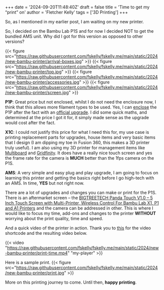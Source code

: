 +++
date = '2024-09-20T11:48:40Z'
draft = false
title = 'Time to get my “print” on'
author = 'Fletcher Kelly'
tags = ['3D Printing']
+++

So, as I mentioned in my earlier post, I am waiting on my new printer.

So, I decided on the Bambu Lab P1S and for now I decided NOT to get the bundled AMS unit. Why did I got for this version as opposed to other versions?

{{< figure src="https://raw.githubusercontent.com/fskelly/fskelly.me/main/static/2024/new-bambu-printer/arrival-boxes.jpg"  >}}
{{< figure src="https://raw.githubusercontent.com/fskelly/fskelly.me/main/static/2024/new-bambu-printer/top.jpg" >}}
{{< figure src="https://raw.githubusercontent.com/fskelly/fskelly.me/main/static/2024/new-bambu-printer/accessories.jpg" >}}
{{< figure src="https://raw.githubusercontent.com/fskelly/fskelly.me/main/static/2024/new-bambu-printer/screen.jpg" >}}

**P1P**: Great price but not enclosed, whilst I do not need the enclosure now, I think that this allows more filament types to be used. Yes, I can [enclose](https://eu.store.bambulab.com/en-ie/products/p1p-enclosure-kit) the P1P after the fact with an [official upgrade](https://eu.store.bambulab.com/en-ie/products/p1p-enclosure-kit). I did some quick maths, and determined at the price I got it for, it simply made sense as the upgrade would cost after the fact.

**X1C**: I could not justify this price for what I need this for, my use case is printing replacement parts for upgrades, house items and very basic items that I design (I am dipping my toe in Fusion 360, this makes a 3D printer truly useful). I am also using my 3D printer for management items like [Multiboard](https://www.multiboard.io/) and [Gridfinity](https://gridfinity.xyz/catalog/). It does have a really nice touch screen and yes the frame rate for the camera is **MUCH** better than the 1fps camera on the P1S.

**AMS**: A very simple and easy plug and play upgrade, I am going to focus on learning this printer and getting the basics right before I go high-tech with an AMS. In time, **YES** but not right now.

There are a lot of upgrades and changes you can make or print for the P1S. There is an aftermarket screen – the [BIGTREETECH Panda Touch V1.0 – 5 Inch Touch Screen with Multi-Printer, Wireless Control For Bambu Lab X1, P1 and A1 Printers](https://biqu.equipment/products/bigtreetech-panda-touch-5-display-for-bambu-lab-printers) and the camera can be addressed in other. This is where I would like to focus my time, add-ons and changes to the printer **WITHOUT** worrying about the print quality, time and speed.

And a quick video of the printer in action. Thank you to [this](https://dev.to/hi_artem/add-a-video-to-your-hugo-website-104) for the video shortcode and the resulting video below.

{{< video "https://raw.githubusercontent.com/fskelly/fskelly.me/main/static/2024/new-bambu-printer/print-time.mp4" "my-player" >}}

Here is a sample print.
{{< figure src="https://raw.githubusercontent.com/fskelly/fskelly.me/main/static/2024/new-bambu-printer/print.jpg" >}}

More on this printing journey to come. Until then, **happy printing**.
